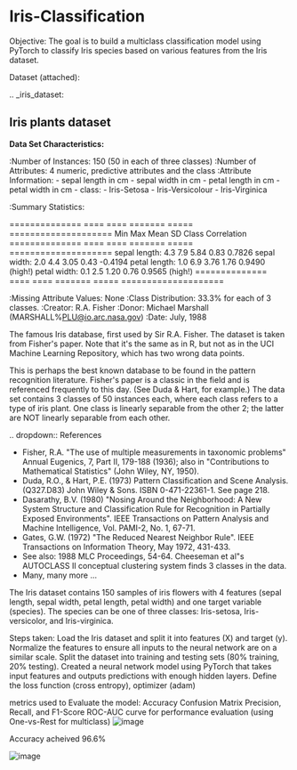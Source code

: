 # Iris-Classification
Objective:
The goal is to build a multiclass classification model using PyTorch to classify Iris species based on various features from the Iris dataset.

Dataset (attached):

.. _iris_dataset:

Iris plants dataset
--------------------

**Data Set Characteristics:**

:Number of Instances: 150 (50 in each of three classes)
:Number of Attributes: 4 numeric, predictive attributes and the class
:Attribute Information:
    - sepal length in cm
    - sepal width in cm
    - petal length in cm
    - petal width in cm
    - class:
            - Iris-Setosa
            - Iris-Versicolour
            - Iris-Virginica

:Summary Statistics:

============== ==== ==== ======= ===== ====================
                Min  Max   Mean    SD   Class Correlation
============== ==== ==== ======= ===== ====================
sepal length:   4.3  7.9   5.84   0.83    0.7826
sepal width:    2.0  4.4   3.05   0.43   -0.4194
petal length:   1.0  6.9   3.76   1.76    0.9490  (high!)
petal width:    0.1  2.5   1.20   0.76    0.9565  (high!)
============== ==== ==== ======= ===== ====================

:Missing Attribute Values: None
:Class Distribution: 33.3% for each of 3 classes.
:Creator: R.A. Fisher
:Donor: Michael Marshall (MARSHALL%PLU@io.arc.nasa.gov)
:Date: July, 1988

The famous Iris database, first used by Sir R.A. Fisher. The dataset is taken
from Fisher's paper. Note that it's the same as in R, but not as in the UCI
Machine Learning Repository, which has two wrong data points.

This is perhaps the best known database to be found in the
pattern recognition literature.  Fisher's paper is a classic in the field and
is referenced frequently to this day.  (See Duda & Hart, for example.)  The
data set contains 3 classes of 50 instances each, where each class refers to a
type of iris plant.  One class is linearly separable from the other 2; the
latter are NOT linearly separable from each other.

.. dropdown:: References

  - Fisher, R.A. "The use of multiple measurements in taxonomic problems"
    Annual Eugenics, 7, Part II, 179-188 (1936); also in "Contributions to
    Mathematical Statistics" (John Wiley, NY, 1950).
  - Duda, R.O., & Hart, P.E. (1973) Pattern Classification and Scene Analysis.
    (Q327.D83) John Wiley & Sons.  ISBN 0-471-22361-1.  See page 218.
  - Dasarathy, B.V. (1980) "Nosing Around the Neighborhood: A New System
    Structure and Classification Rule for Recognition in Partially Exposed
    Environments".  IEEE Transactions on Pattern Analysis and Machine
    Intelligence, Vol. PAMI-2, No. 1, 67-71.
  - Gates, G.W. (1972) "The Reduced Nearest Neighbor Rule".  IEEE Transactions
    on Information Theory, May 1972, 431-433.
  - See also: 1988 MLC Proceedings, 54-64.  Cheeseman et al"s AUTOCLASS II
    conceptual clustering system finds 3 classes in the data.
  - Many, many more ...


The Iris dataset contains 150 samples of iris flowers with 4 features (sepal length, sepal width, petal length, petal width) and one target variable (species). The species can be one of three classes: Iris-setosa, Iris-versicolor, and Iris-virginica.

Steps taken:
Load the Iris dataset and split it into features (X) and target (y).
Normalize the features to ensure all inputs to the neural network are on a similar scale.
Split the dataset into training and testing sets (80% training, 20% testing).
Created a neural network model using PyTorch that takes input features and outputs predictions with enough hidden layers.
Define the loss function (cross entropy), optimizer (adam)

metrics used to Evaluate the model:
Accuracy
Confusion Matrix
Precision, Recall, and F1-Score
ROC-AUC curve for performance evaluation (using One-vs-Rest for multiclass)
![image](https://github.com/user-attachments/assets/2d482056-59e8-4ab7-a533-583651666535)

Accuracy acheived 96.6%

![image](https://github.com/user-attachments/assets/0d10dd13-f54b-4ae8-9a58-9df8db4f0702)
